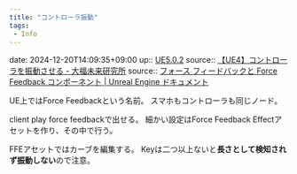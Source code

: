 ```yaml
---
title: "コントローラ振動"
tags:
 - Info
---
```


date: 2024-12-20T14:09:35+09:00
up:: [UE5.0.2](../Bar/App/UE5.0.2.md)
source:: [【UE4】コントローラを振動させる - 大福未来研究所](https://dfkfuturelab.hatenablog.com/entry/2017/01/07/222913)
source:: [フォース フィードバックと Force Feedback コンポーネント | Unreal Engine ドキュメント](https://docs.unrealengine.com/4.27/ja/InteractiveExperiences/ForceFeedback/)

UE上ではForce Feedbackという名前。
スマホもコントローラも同じノード。

client play force feedbackで出せる。
細かい設定はForce Feedback Effectアセットを作り、その中で行う。

FFEアセットではカーブを編集する。
Keyは二つ以上ないと**長さとして検知されず振動しない**ので注意。